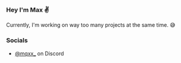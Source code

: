 ### Hey I'm Max ✌
Currently, I'm working on way too many projects at the same time. 😅

### Socials
- [@mqxx_](https://discord.com/users/526157233684348949) on Discord
